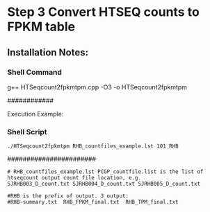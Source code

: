 # Step 3 Convert HTSEQ counts to FPKM table
## Installation Notes:
### Shell Command ###

g++ HTSeqcount2fpkmtpm.cpp -O3 -o HTSeqcount2fpkmtpm

############

Execution Example:
### Shell Script ###
```
./HTSeqcount2fpkmtpm RHB_countfiles_example.lst 101 RHB
```
#######################
```
# RHB_countfiles_example.lst PCGP_countfile.list is the list of htseqcount output count file location, e.g.
SJRHB003_D_count.txt SJRHB004_D_count.txt SJRHB005_D_count.txt
 
#RHB is the prefix of output. 3 output:
#RHB-summary.txt  RHB_FPKM_final.txt  RHB_TPM_final.txt
```
